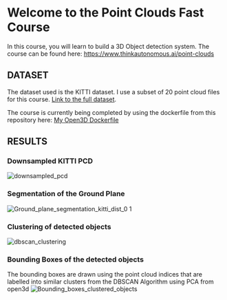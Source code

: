 # Welcome to the Point Clouds Fast Course

In this course, you will learn to build a 3D Object detection system.
The course can be found here: https://www.thinkautonomous.ai/point-clouds


## DATASET
The dataset used is the KITTI dataset.
I use a subset of 20 point cloud files for this course.
[Link to the full dataset](http://www.cvlibs.net/download.php?file=data_object_velodyne.zip).

The course is currently being completed by using the dockerfile from this repository here: [My Open3D Dockerfile](https://github.com/raghavduddala/3d-obstacle-detection)

## RESULTS
### Downsampled KITTI PCD 
![downsampled_pcd](https://user-images.githubusercontent.com/12818429/195917807-44c000c8-c98b-4568-ab5f-a06a15528374.png)
### Segmentation of the Ground Plane
![Ground_plane_segmentation_kitti_dist_0 1](https://user-images.githubusercontent.com/12818429/195545980-a079ef8c-0027-4780-af7f-a60c21ef300d.png)
### Clustering of detected objects 
![dbscan_clustering](https://user-images.githubusercontent.com/12818429/195917939-e9f87534-13c4-47f7-9ecd-0a23b5269621.png)

### Bounding Boxes of the detected objects 
The bounding boxes are drawn using the point cloud indices that are labelled into similar clusters from the DBSCAN Algorithm using PCA from open3d
![Bounding_boxes_clustered_objects](https://user-images.githubusercontent.com/12818429/196366344-232f8125-60bb-4319-89da-9ddf489bde33.png)